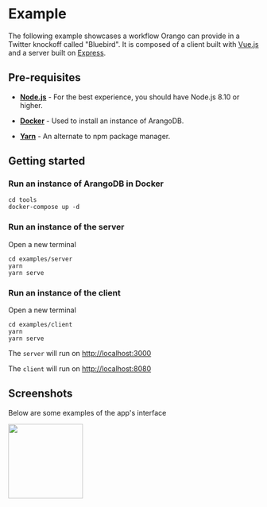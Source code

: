# Example

The following example showcases a workflow Orango can provide in a Twitter knockoff called "Bluebird". It is composed of a client built with [Vue.js](https://vuejs.org/) and a server built on [Express](https://expressjs.com/).

## Pre-requisites

* **[Node.js](https://nodejs.org/en/)** - For the best experience, you should have Node.js 8.10 or higher.

* **[Docker](https://www.docker.com/get-started)** - Used to install an instance of ArangoDB.

* **[Yarn](https://yarnpkg.com/en/)** - An alternate to npm package manager.

## Getting started

### Run an instance of ArangoDB in Docker

```
cd tools
docker-compose up -d
```

### Run an instance of the server

Open a new terminal

```
cd examples/server
yarn
yarn serve
```

### Run an instance of the client

Open a new terminal

```
cd examples/client
yarn
yarn serve
```

The `server` will run on [http://localhost:3000](http://localhost:3000) 

The `client` will run on [http://localhost:8080](http://localhost:8080)

## Screenshots

Below are some examples of the app's interface

<img src="https://dzwonsemrish7.cloudfront.net/items/343x3W1d3N0Z2S3m0L2S/%5B6710066b31e6ae7c9fd35a278bc86002%5D_bluebird.png" width="150">

